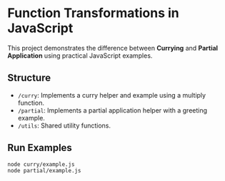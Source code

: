# Function Transformations in JavaScript

This project demonstrates the difference between **Currying** and **Partial Application** using practical JavaScript examples.

## Structure

- `/curry`: Implements a curry helper and example using a multiply function.
- `/partial`: Implements a partial application helper with a greeting example.
- `/utils`: Shared utility functions.

## Run Examples

```bash
node curry/example.js
node partial/example.js
```
